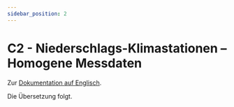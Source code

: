 ```yaml
---
sidebar_position: 2
---
```


# C2 - Niederschlags-Klimastationen – Homogene Messdaten

Zur [Dokumentation auf Englisch](https://opendatadocs.meteoswiss.ch/c-climate-data/c2-climate-percipitation-stations_homogeneous).

Die Übersetzung folgt.

